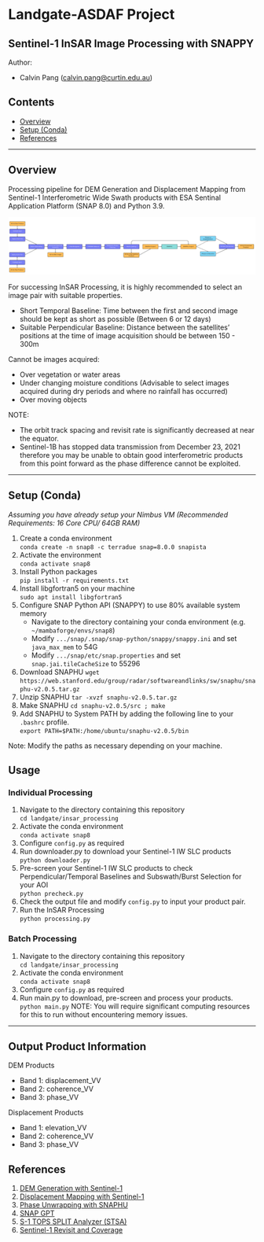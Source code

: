 # Landgate-ASDAF Project
## Sentinel-1 InSAR Image Processing with SNAPPY
Author:
- Calvin Pang (calvin.pang@curtin.edu.au)

## Contents
- [Overview](#overview)
- [Setup (Conda)](#setup-steps-conda)
- [References](#references)
___
## Overview
Processing pipeline for DEM Generation and Displacement Mapping from Sentinel-1 Interferometric Wide Swath products with ESA Sentinal Application Platform (SNAP 8.0) and Python 3.9.

![INSAR Processing Pipeline](INSAR_Processing_Flowchart.png)

For successing InSAR Processing, it is highly recommended to select an image pair with suitable properties.
- Short Temporal Baseline: Time between the first and second image should be kept as short as possible (Between 6 or 12 days)
- Suitable Perpendicular Baseline: Distance between the satellites’ positions at the time of image acquisition should be between 150 - 300m

Cannot be images acquired:
- Over vegetation or water areas
- Under changing moisture conditions (Advisable to select images acquired during dry periods and where no rainfall has occurred)
- Over moving objects

NOTE: 
- The orbit track spacing and revisit rate is significantly decreased at near the equator.
- Sentinel-1B has stopped data transmission from December 23, 2021 therefore you may be unable to obtain good interferometric products from this point forward as the phase difference cannot be exploited.
___
## Setup (Conda)
*Assuming you have already setup your Nimbus VM (Recommended Requirements: 16 Core CPU/ 64GB RAM)*
1. Create a conda environment   
  `conda create -n snap8 -c terradue snap=8.0.0 snapista`
2. Activate the environment   
  `conda activate snap8`
3. Install Python packages    
  `pip install -r requirements.txt`
4. Install libgfortran5 on your machine    
  `sudo apt install libgfortran5`
5. Configure SNAP Python API (SNAPPY) to use 80% available system memory 
    - Navigate to the directory containing your conda environment (e.g. `~/mambaforge/envs/snap8`)
    - Modify `.../snap/.snap/snap-python/snappy/snappy.ini` and set `java_max_mem` to 54G
    - Modify `.../snap/etc/snap.properties` and set `snap.jai.tileCacheSize` to 55296
6. Download SNAPHU
  `wget https://web.stanford.edu/group/radar/softwareandlinks/sw/snaphu/snaphu-v2.0.5.tar.gz`
7. Unzip SNAPHU
  `tar -xvzf snaphu-v2.0.5.tar.gz`
8. Make SNAPHU
  `cd snaphu-v2.0.5/src ; make`
9. Add SNAPHU to System PATH by adding the following line to your `.bashrc` profile.  
  `export PATH=$PATH:/home/ubuntu/snaphu-v2.0.5/bin`

Note: Modify the paths as necessary depending on your machine.

## Usage
### Individual Processing
1. Navigate to the directory containing this repository  
  `cd landgate/insar_processing`
2. Activate the conda environment  
  `conda activate snap8`
3. Configure `config.py` as required
4. Run downloader.py to download your Sentinel-1 IW SLC products  
  `python downloader.py`
5. Pre-screen your Sentinel-1 IW SLC products to check Perpendicular/Temporal Baselines and Subswath/Burst Selection for your AOI  
  `python precheck.py`
6. Check the output file and modify `config.py` to input your product pair.
7. Run the InSAR Processing  
  `python processing.py`

### Batch Processing
1. Navigate to the directory containing this repository  
  `cd landgate/insar_processing`
2. Activate the conda environment  
  `conda activate snap8`
3. Configure `config.py` as required
4. Run main.py to download, pre-screen and process your products.  
  `python main.py`
NOTE: You will require significant computing resources for this to run without encountering memory issues.
___
## Output Product Information
DEM Products
- Band 1: displacement_VV
- Band 2: coherence_VV
- Band 3: phase_VV

Displacement Products
- Band 1: elevation_VV
- Band 2: coherence_VV
- Band 3: phase_VV

## References
1. [DEM Generation with Sentinel-1](http://step.esa.int/docs/tutorials/S1TBX%20DEM%20generation%20with%20Sentinel-1%20IW%20Tutorial.pdf)
2. [Displacement Mapping with Sentinel-1](http://step.esa.int/docs/tutorials/S1TBX%20TOPSAR%20Interferometry%20with%20Sentinel-1%20Tutorial_v2.pdf)
3. [Phase Unwrapping with SNAPHU](https://step.esa.int/main/snap-supported-plugins/snaphu/)
4. [SNAP GPT](http://step.esa.int/docs/tutorials/SNAP_CommandLine_Tutorial.pdf)
5. [S-1 TOPS SPLIT Analyzer (STSA)](https://github.com/pbrotoisworo/s1-tops-split-analyzer)
6. [Sentinel-1 Revisit and Coverage](https://sentinels.copernicus.eu/web/sentinel/user-guides/sentinel-1-sar/revisit-and-coverage)
